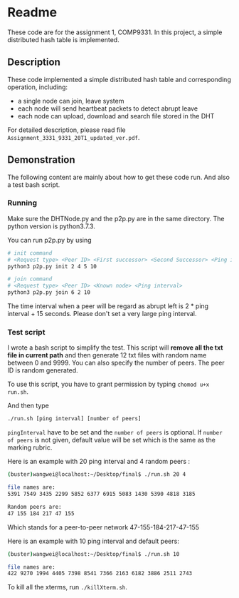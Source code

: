 # Readme

These code are for the assignment 1, COMP9331. In this project, a simple distributed hash table is implemented. 

## Description

These code implemented a simple distributed hash table and corresponding operation, including:

+ a single node can join, leave system
+ each node will send heartbeat packets to detect abrupt leave
+ each node can upload, download and search file stored in the DHT

For detailed description, please read file `Assignment_3331_9331_20T1_updated_ver.pdf`.

## Demonstration

The following content are mainly about how to get these code run. And also a test bash script.

### Running

Make sure the DHTNode.py and the p2p.py are in the same directory. The python version is python3.7.3.

You can run p2p.py by using

```bash
# init command
# <Request type> <Peer ID> <First successor> <Second Successor> <Ping interval>
python3 p2p.py init 2 4 5 10

# join command
# <Request type> <Peer ID> <Known node> <Ping interval>
python3 p2p.py join 6 2 10
```



The time interval when a peer will be regard as abrupt left is 2 * ping interval + 15 seconds. Please don't set a very large ping interval.

### Test script

I wrote a bash script to simplify the test. This script will **remove all the txt file in current path** and then generate 12 txt files with random name between 0 and 9999. You can also specify the number of peers. The peer ID is random generated.

To use this script, you have to grant permission by typing `chomod u+x run.sh`.

And then type

```bash
./run.sh [ping interval] [number of peers]
```
`pingInterval` have to be set and the `number of peers` is optional. If `number of peers` is not given, default value will be set which is the same as the marking rubric.



Here is an example with 20 ping interval and 4 random peers :

```bash
(buster)wangwei@localhost:~/Desktop/final$ ./run.sh 20 4

file names are:
5391 7549 3435 2299 5852 6377 6915 5083 1430 5390 4818 3185 

Random peers are:
47 155 184 217 47 155 
```

Which stands for a peer-to-peer network 47-155-184-217-47-155



Here is an example with 10 ping interval and default peers:

```bash
(buster)wangwei@localhost:~/Desktop/final$ ./run.sh 10

file names are:
422 9270 1994 4405 7398 8541 7366 2163 6182 3886 2511 2743
```



To kill all the xterms, run `./killXterm.sh`.

